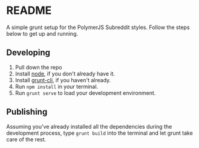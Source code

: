 # README
A simple grunt setup for the PolymerJS Subreddit styles. Follow the steps below to get up and running.

## Developing
1. Pull down the repo
2. Install [node](http://nodejs.org/download/), if you don't already have it.
3. Install [grunt-cli](https://www.npmjs.com/package/grunt-cli), if you haven't already.
4. Run `npm install` in your terminal.
5. Run `grunt serve` to load your development environment.

## Publishing
Assuming you've already installed all the dependencies during the development process, type `grunt build` into the terminal and let grunt take care of the rest.